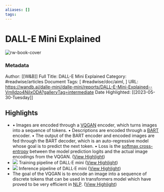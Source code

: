 ```yaml
---
aliases: []
tags:
---
```

# DALL-E Mini Explained

![rw-book-cover](https://wandb.ai/logo.png)
### Metadata
Author: [[W&B]]
Full Title: DALL-E Mini Explained
Category: #readwise/articles
Document Tags: [ #readwise/doc/aiml, ]
URL: https://wandb.ai/dalle-mini/dalle-mini/reports/DALL-E-Mini-Explained--Vmlldzo4NjIxODA?galleryTag=intermediate
Date Highlighted: [[2023-05-30-Tuesday]]

## Highlights
- • Images are encoded through a [VQGAN](https://arxiv.org/abs/2012.09841) encoder, which turns images into a sequence of tokens.
  • Descriptions are encoded through a [BART](https://arxiv.org/abs/1910.13461) encoder.
  • The output of the BART encoder and encoded images are fed through the BART decoder, which is an auto-regressive model whose goal is to predict the next token.
  • Loss is the [softmax cross-entropy](https://wandb.ai/sauravm/Activation-Functions/reports/Activation-Functions-Softmax--VmlldzoxNDU1Njgy#📢-softmax-+-cross-entropy-loss-(caution:-math-alert)) between the model prediction logits and the actual image encodings from the VQGAN. ([View Highlight](https://read.readwise.io/read/01h1pzmgpqfrwan0xcfhx93cse))
- ![](https://api.wandb.ai/files/wandb/images/projects/370265/977fe530.png)
  Training pipeline of DALL·E mini ([View Highlight](https://read.readwise.io/read/01h1pzv9r4q9ffqq3ms3jcq8wd))
- ![](https://api.wandb.ai/files/dalle-mini/images/projects/383272/43cb2ac6.png)
  Inference pipeline of DALL·E mini ([View Highlight](https://read.readwise.io/read/01h1pzqrsk3v67kjdtt4rpp13j))
- The goal of the VQGAN is to encode an image into a sequence of discrete tokens that can be used in transformers model which have proved to be very efficient in [NLP](https://wandb.ai/fully-connected/NLP). ([View Highlight](https://read.readwise.io/read/01h1pzwryhpjnw0017fppr4jkj))
